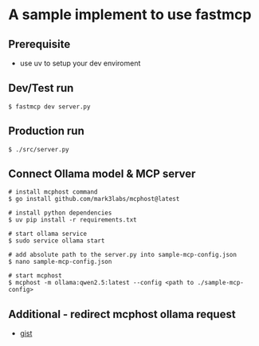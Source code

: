 # A sample implement to use fastmcp

## Prerequisite
- use uv to setup your dev enviroment

## Dev/Test run
```
$ fastmcp dev server.py
```

## Production run
```
$ ./src/server.py
```

## Connect Ollama model & MCP server
```
# install mcphost command
$ go install github.com/mark3labs/mcphost@latest

# install python dependencies
$ uv pip install -r requirements.txt

# start ollama service
$ sudo service ollama start

# add absolute path to the server.py into sample-mcp-config.json
$ nano sample-mcp-config.json

# start mcphost
$ mcphost -m ollama:qwen2.5:latest --config <path to ./sample-mcp-config>
```

## Additional - redirect mcphost ollama request
- [gist](https://gist.github.com/FATESAIKOU/7e43cda9f9d7475f60c8be2f8f75253f)
